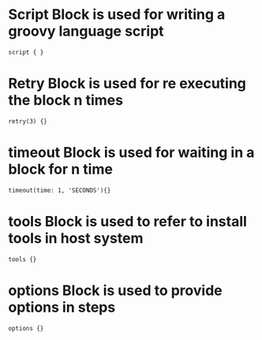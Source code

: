 # Script Block is used for writing a groovy language script 
`script { }`

# Retry Block is used for re executing the block n times
`retry(3) {}`

# timeout Block is used for waiting in a block for n time
`timeout(time: 1, 'SECONDS'){}`

# tools Block is used to refer to install tools in host system
`tools {}`

# options Block is used to provide options in steps
`options {}`

